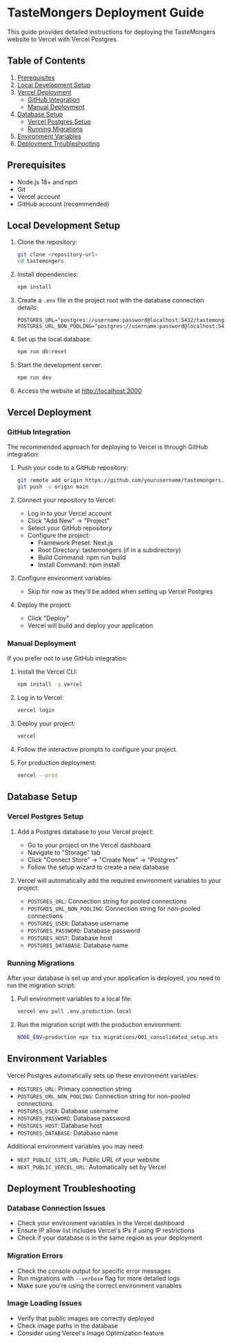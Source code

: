 # TasteMongers Deployment Guide

This guide provides detailed instructions for deploying the TasteMongers website to Vercel with Vercel Postgres.

## Table of Contents

1. [Prerequisites](#prerequisites)
2. [Local Development Setup](#local-development-setup)
3. [Vercel Deployment](#vercel-deployment)
   - [GitHub Integration](#github-integration)
   - [Manual Deployment](#manual-deployment)
4. [Database Setup](#database-setup)
   - [Vercel Postgres Setup](#vercel-postgres-setup)
   - [Running Migrations](#running-migrations)
5. [Environment Variables](#environment-variables)
6. [Deployment Troubleshooting](#deployment-troubleshooting)

## Prerequisites

- Node.js 18+ and npm
- Git
- Vercel account
- GitHub account (recommended)

## Local Development Setup

1. Clone the repository:
   ```bash
   git clone <repository-url>
   cd tastemongers
   ```

2. Install dependencies:
   ```bash
   npm install
   ```

3. Create a `.env` file in the project root with the database connection details:
   ```
   POSTGRES_URL="postgres://username:password@localhost:5432/tastemongers"
   POSTGRES_URL_NON_POOLING="postgres://username:password@localhost:5432/tastemongers"
   ```

4. Set up the local database:
   ```bash
   npm run db:reset
   ```

5. Start the development server:
   ```bash
   npm run dev
   ```

6. Access the website at [http://localhost:3000](http://localhost:3000)

## Vercel Deployment

### GitHub Integration

The recommended approach for deploying to Vercel is through GitHub integration:

1. Push your code to a GitHub repository:
   ```bash
   git remote add origin https://github.com/yourusername/tastemongers.git
   git push -u origin main
   ```

2. Connect your repository to Vercel:
   - Log in to your Vercel account
   - Click "Add New" → "Project"
   - Select your GitHub repository
   - Configure the project:
     - Framework Preset: Next.js
     - Root Directory: tastemongers (if in a subdirectory)
     - Build Command: npm run build
     - Install Command: npm install

3. Configure environment variables:
   - Skip for now as they'll be added when setting up Vercel Postgres

4. Deploy the project:
   - Click "Deploy"
   - Vercel will build and deploy your application

### Manual Deployment

If you prefer not to use GitHub integration:

1. Install the Vercel CLI:
   ```bash
   npm install -g vercel
   ```

2. Log in to Vercel:
   ```bash
   vercel login
   ```

3. Deploy your project:
   ```bash
   vercel
   ```

4. Follow the interactive prompts to configure your project.

5. For production deployment:
   ```bash
   vercel --prod
   ```

## Database Setup

### Vercel Postgres Setup

1. Add a Postgres database to your Vercel project:
   - Go to your project on the Vercel dashboard
   - Navigate to "Storage" tab
   - Click "Connect Store" → "Create New" → "Postgres"
   - Follow the setup wizard to create a new database

2. Vercel will automatically add the required environment variables to your project:
   - `POSTGRES_URL`: Connection string for pooled connections
   - `POSTGRES_URL_NON_POOLING`: Connection string for non-pooled connections
   - `POSTGRES_USER`: Database username
   - `POSTGRES_PASSWORD`: Database password
   - `POSTGRES_HOST`: Database host
   - `POSTGRES_DATABASE`: Database name

### Running Migrations

After your database is set up and your application is deployed, you need to run the migration script:

1. Pull environment variables to a local file:
   ```bash
   vercel env pull .env.production.local
   ```

2. Run the migration script with the production environment:
   ```bash
   NODE_ENV=production npx tsx migrations/001_consolidated_setup.mts --drop
   ```

## Environment Variables

Vercel Postgres automatically sets up these environment variables:

- `POSTGRES_URL`: Primary connection string
- `POSTGRES_URL_NON_POOLING`: Connection string for non-pooled connections
- `POSTGRES_USER`: Database username
- `POSTGRES_PASSWORD`: Database password
- `POSTGRES_HOST`: Database host
- `POSTGRES_DATABASE`: Database name

Additional environment variables you may need:

- `NEXT_PUBLIC_SITE_URL`: Public URL of your website
- `NEXT_PUBLIC_VERCEL_URL`: Automatically set by Vercel

## Deployment Troubleshooting

### Database Connection Issues

- Check your environment variables in the Vercel dashboard
- Ensure IP allow list includes Vercel's IPs if using IP restrictions
- Check if your database is in the same region as your deployment

### Migration Errors

- Check the console output for specific error messages
- Run migrations with `--verbose` flag for more detailed logs
- Make sure you're using the correct environment variables

### Image Loading Issues

- Verify that public images are correctly deployed
- Check image paths in the database
- Consider using Vercel's Image Optimization feature 
